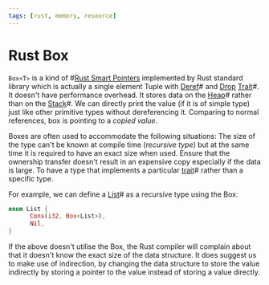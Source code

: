 ```yaml
---
tags: [rust, memory, resource]
---
```


# Rust Box
  
`Box<T>` is a kind of #[Rust Smart Pointers](202111301656.md) implemented by
Rust standard library which is actually a single element Tuple with
[Deref](202206221604.md)# and [Drop](202206221653.md) [Trait](202204061235.md)#.
It doesn't have performance overhead. It stores data on the
[Heap](202202062259.md)# rather than on the [Stack](202112031157.md)#. We can
directly print the value (if it is of simple type) just like other primitive
types without dereferencing it. Comparing to normal references, box is pointing
to a *copied value*.

Boxes are often used to accommodate the following situations: The size of the
type can't be known at compile time (*recursive type*) but at the same time it
is required to have an exact size when used. Ensure that the ownership transfer
doesn't result in an expensive copy especially if the data is large. To have a
type that implements a particular [trait](202204061235.md)# rather than a
specific type.

For example, we can define a [List](202110191710.md)# as a recursive type using
the Box:

```rust
enum List {
      Cons(i32, Box<List>),
      Nil,
}
```

If the above doesn't utilise the Box, the Rust compiler will complain about that
it doesn't know the exact size of the data structure. It does suggest us to make
use of indirection, by changing the data structure to store the value indirectly
by storing a pointer to the value instead of storing a value directly.
